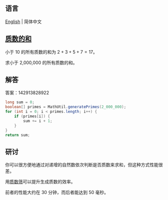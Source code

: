 ## 语言

[English](README.md) | 简体中文

## [质数的和](https://projecteuler.net/problem=10)

小于 10 的所有质数的和为 $2 + 3 + 5 + 7 = 17$。

求小于 2,000,000 的所有质数的和。

## 解答

答案：142913828922

```java
long sum = 0;
boolean[] primes = MathUtil.generatePrimes(2_000_000);
for (int i = 0; i < primes.length; i++) {
	if (primes[i]) {
		sum += i + 1;
	}
}
return sum;
```

## 研讨

你可以很方便地通过对递增的自然数依次判断是否质数来求和，但这种方式性能很差。

用[质数筛](https://zh.wikipedia.org/wiki/%E5%9F%83%E6%8B%89%E6%89%98%E6%96%AF%E7%89%B9%E5%B0%BC%E7%AD%9B%E6%B3%95)可以提升生成质数的效率。

前者的性能大约在 30 分钟，而后者能达到 50 毫秒。
